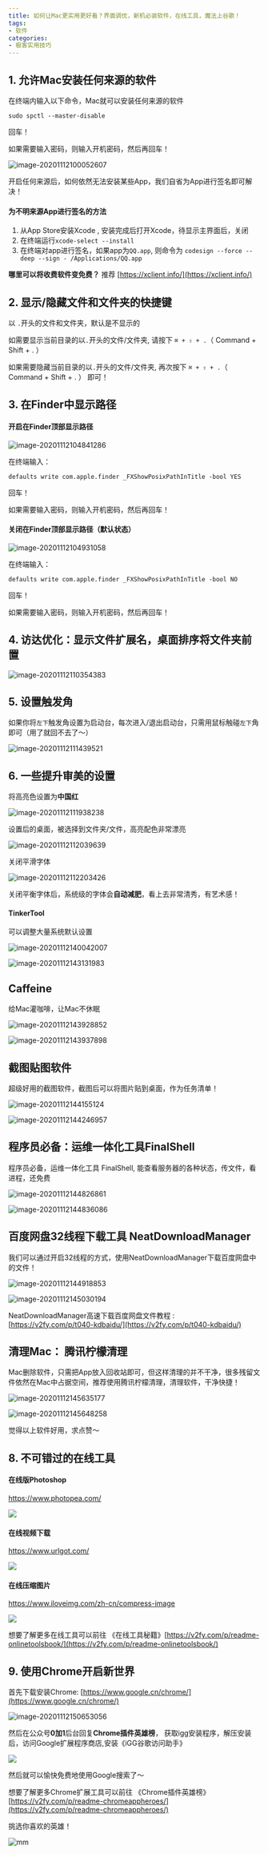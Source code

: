 ```yaml
---
title: 如何让Mac更实用更好看？界面调优，新机必装软件，在线工具，魔法上谷歌！
tags:
- 软件
categories:
- 极客实用技巧
---
```




## 1. 允许Mac安装任何来源的软件


在终端内输入以下命令，Mac就可以安装任何来源的软件

```
sudo spctl --master-disable
```
回车！

如果需要输入密码，则输入开机密码，然后再回车！

![image-20201112100052607](https://cdn.fangyuanxiaozhan.com/assets/1694226421484RYCkMaCj.png)



开启任何来源后，如何依然无法安装某些App，我们自省为App进行签名即可解决！



#### 为不明来源App进行签名的方法

1. 从App Store安装Xcode , 安装完成后打开Xcode，待显示主界面后，关闭
2. 在终端运行`xcode-select --install`
3. 在终端对app进行签名，如果app为`QQ.app`, 则命令为 `codesign --force --deep --sign - /Applications/QQ.app`



**哪里可以将收费软件变免费？**  推荐 [https://xclient.info/](https://xclient.info/)



## 2. 显示/隐藏文件和文件夹的快捷键



以 `.`开头的文件和文件夹，默认是不显示的



如需要显示当前目录的以`.`开头的文件/文件夹, 请按下 `⌘ + ⇧ + .`（ Command + Shift + . ）

如果需要隐藏当前目录的以`.`开头的文件/文件夹, 再次按下 `⌘ + ⇧ + .`（ Command + Shift + . ） 即可！







## 3. 在Finder中显示路径

#### 开启在Finder顶部显示路径

![image-20201112104841286](https://cdn.fangyuanxiaozhan.com/assets/1694226423400yGadaPnj.png)

在终端输入：

```
defaults write com.apple.finder _FXShowPosixPathInTitle -bool YES
```

回车！

如果需要输入密码，则输入开机密码，然后再回车！





#### 关闭在Finder顶部显示路径（默认状态）

![image-20201112104931058](https://cdn.fangyuanxiaozhan.com/assets/1694226424924DJXYMR1e.png)

在终端输入：

```
defaults write com.apple.finder _FXShowPosixPathInTitle -bool NO
```
回车！

如果需要输入密码，则输入开机密码，然后再回车！





## 4. 访达优化：显示文件扩展名，桌面排序将文件夹前置





![image-20201112110354383](https://cdn.fangyuanxiaozhan.com/assets/1694226426394Sej8Q5z1.png)



## 5. 设置触发角



如果你将`左下`触发角设置为启动台，每次进入/退出启动台，只需用鼠标触碰`左下`角即可（用了就回不去了～）



![image-20201112111439521](https://cdn.fangyuanxiaozhan.com/assets/1694226428131KeCFCskY.png)





## 6. 一些提升审美的设置



将高亮色设置为**中国红**

![image-20201112111938238](https://cdn.fangyuanxiaozhan.com/assets/1694226429534yBEzSTMa.png)

设置后的桌面，被选择到文件夹/文件，高亮配色非常漂亮



![image-20201112112039639](https://cdn.fangyuanxiaozhan.com/assets/1694226431532kJXEjkzK.png)

关闭平滑字体



![image-20201112112203426](https://cdn.fangyuanxiaozhan.com/assets/16942264329070JMWDKyC.png)

关闭平衡字体后，系统级的字体会**自动减肥**，看上去非常清秀，有艺术感！



####  TinkerTool

可以调整大量系统默认设置

![image-20201112140042007](https://cdn.fangyuanxiaozhan.com/assets/1694226434988y18FbMtk.png)

![image-20201112143131983](https://cdn.fangyuanxiaozhan.com/assets/1694226436244DncK34HM.png)





## Caffeine

给Mac灌咖啡，让Mac不休眠

![image-20201112143928852](https://cdn.fangyuanxiaozhan.com/assets/16942264373583HJEHjbc.png)



![image-20201112143937898](https://cdn.fangyuanxiaozhan.com/assets/1694226439382d1C1zcNE.png)





## 截图贴图软件

超级好用的截图软件，截图后可以将图片贴到桌面，作为任务清单！



![image-20201112144155124](https://cdn.fangyuanxiaozhan.com/assets/1694226440591758spkyc.png)

![image-20201112144246957](https://cdn.fangyuanxiaozhan.com/assets/1694226442051et3MRQ7s.png)

## 程序员必备：运维一体化工具FinalShell



程序员必备，运维一体化工具 FinalShell, 能查看服务器的各种状态，传文件，看进程，还免费



![image-20201112144826861](https://cdn.fangyuanxiaozhan.com/assets/1694226444060t2kQetHh.png)

![image-20201112144836086](https://cdn.fangyuanxiaozhan.com/assets/1694226448246eriRWsQZ.png)



## 百度网盘32线程下载工具 NeatDownloadManager

我们可以通过开启32线程的方式，使用NeatDownloadManager下载百度网盘中的文件！

![image-20201112144918853](https://cdn.fangyuanxiaozhan.com/assets/1694226447094pFHcd2xR.png)

![image-20201112145030194](https://cdn.fangyuanxiaozhan.com/assets/1694226449193bnXcQfhH.png)

NeatDownloadManager高速下载百度网盘文件教程 : [https://v2fy.com/p/t040-kdbaidu/](https://v2fy.com/p/t040-kdbaidu/)



## 清理Mac： 腾讯柠檬清理



Mac删除软件，只需把App放入回收站即可，但这样清理的并不干净，很多残留文件依然在Mac中占据空间，推荐使用腾讯柠檬清理，清理软件，干净快捷！



![image-20201112145635177](https://cdn.fangyuanxiaozhan.com/assets/1694226450855F6Bs38jr.png)

![image-20201112145648258](https://cdn.fangyuanxiaozhan.com/assets/1694226451841nPdG36hz.png)








觉得以上软件好用，求点赞～



## 8. 不可错过的在线工具



#### 在线版Photoshop



https://www.photopea.com/



![](https://cdn.fangyuanxiaozhan.com/assets/1694226453877ZpTFxHPk.gif)

#### 在线视频下载



https://www.urlgot.com/



![](https://cdn.fangyuanxiaozhan.com/assets/1694226456407eCXxTBfC.gif)



#### 在线压缩图片



https://www.iloveimg.com/zh-cn/compress-image



![](https://cdn.fangyuanxiaozhan.com/assets/1694226460047Qi1KhYiy.gif)



想要了解更多在线工具可以前往 《在线工具秘籍》[https://v2fy.com/p/readme-onlinetoolsbook/](https://v2fy.com/p/readme-onlinetoolsbook/)



## 9. 使用Chrome开启新世界



首先下载安装Chrome:  [https://www.google.cn/chrome/](https://www.google.cn/chrome/)

![image-20201112150653056](https://cdn.fangyuanxiaozhan.com/assets/1694226460964rsZp26Ep.png)

然后在公众号**0加1**后台回复**Chrome插件英雄榜**， 获取igg安装程序，解压安装后，访问Google扩展程序商店,安装《iGG谷歌访问助手》

![](https://cdn.fangyuanxiaozhan.com/assets/16942266531455P1ji6iA.gif)



然后就可以愉快免费地使用Google搜索了～



想要了解更多Chrome扩展工具可以前往 《Chrome插件英雄榜》  [https://v2fy.com/p/readme-chromeappheroes/](https://v2fy.com/p/readme-chromeappheroes/)  

挑选你喜欢的英雄！

![mm](https://cdn.fangyuanxiaozhan.com/assets/1694226657159S4GAdmZC.png)